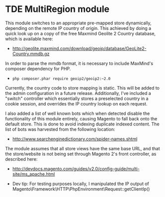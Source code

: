 TDE MultiRegion module
======================

This module switches to an appropriate pre-mapped store dynamically, depending on the remote IP country of origin. This achieved by doing a quick look up on a copy of the free Maxmind Geolite 2 Country database, which is available here:

- http://geolite.maxmind.com/download/geoip/database/GeoLite2-Country.mmdb.gz

In order to parse the mmdb format, it is necessary to include MaxMind's composer dependency for PHP.

- `php composer.phar require geoip2/geoip2:~2.0`

Currently, the country code to store mapping is static. This will be added to the admin configuration in a future release. Additionally, I've included a "switch" controller which essentially stores a preselected country in a cookie session, and overrides the IP country lookup on each request.

I also added a list of well known bots which when detected disable the functionality of this module entirely, causing Magento to fall back onto the default store. This is done to avoid indexing duplicate indexed content. The list of bots was harvested from the following location:

- http://www.searchenginedictionary.com/spider-names.shtml

The module assumes that all store views have the same base URL, and that the store/website is not being set through Magento 2's front controller, as described here:
 
- http://devdocs.magento.com/guides/v2.0/config-guide/multi-site/ms_apache.html

- Dev tip: For testing purposes locally, I manipulated the IP output of Magento\Framework\HTTP\PhpEnvironment\Request::getClientIp()